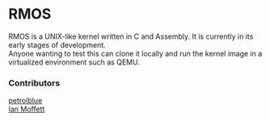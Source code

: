 # RMOS

RMOS is a UNIX-like kernel written in C and Assembly. It is currently in its early stages of development.  
Anyone wanting to test this can clone it locally and run the kernel image in a virtualized environment such as QEMU.

### Contributors

[petrolblue](https://github.com/petrolblue)  
[Ian Moffett](https://github.com/Ian-Moffett)
